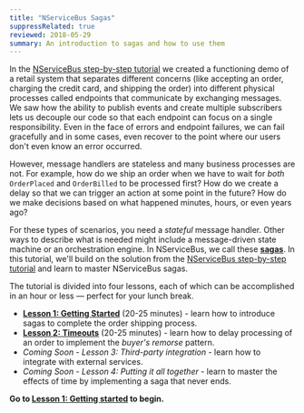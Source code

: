 ```yaml
---
title: "NServiceBus Sagas"
suppressRelated: true
reviewed: 2018-05-29
summary: An introduction to sagas and how to use them
---
```


In the [NServiceBus step-by-step tutorial](/tutorials/nservicebus-step-by-step/) we created a functioning demo of a retail system that separates different concerns (like accepting an order, charging the credit card, and shipping the order) into different physical processes called endpoints that communicate by exchanging messages. We saw how the ability to publish events and create multiple subscribers lets us decouple our code so that each endpoint can focus on a single responsibility. Even in the face of errors and endpoint failures, we can fail gracefully and in some cases, even recover to the point where our users don't even know an error occurred.

However, message handlers are stateless and many business processes are not. For example, how do we ship an order when we have to wait for *both* `OrderPlaced` and `OrderBilled` to be processed first? How do we create a delay so that we can trigger an action at some point in the future? How do we make decisions based on what happened minutes, hours, or even years ago?

For these types of scenarios, you need a *stateful* message handler. Other ways to describe what is needed might include a message-driven state machine or an orchestration engine. In NServiceBus, we call these [**sagas**](/nservicebus/sagas/). In this tutorial, we'll build on the solution from the [NServiceBus step-by-step tutorial](/tutorials/nservicebus-step-by-step/) and learn to master NServiceBus sagas.

The tutorial is divided into four lessons, each of which can be accomplished in an hour or less — perfect for your lunch break.

* [**Lesson 1: Getting Started**](1-getting-started/) (20-25 minutes) - learn how to introduce sagas to complete the order shipping process.
* [**Lesson 2: Timeouts**](2-timeouts/) (20-25 minutes) - learn how to delay processing of an order to implement the *buyer's remorse* pattern.
* _Coming Soon - Lesson 3: Third-party integration_ - learn how to integrate with external services.
* _Coming Soon - Lesson 4: Putting it all together_ - learn to master the effects of time by implementing a saga that never ends.

**Go to [Lesson 1: Getting started](1-getting-started/) to begin.**
